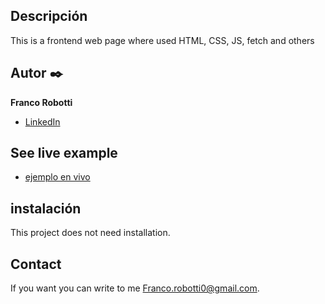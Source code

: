 ## Descripción
 This is a frontend web page where used HTML, CSS, JS, fetch and others
 
## Autor ✒️
**Franco Robotti**

* [LinkedIn](https://www.linkedin.com/in/franco-robotti-415786229/)

## See live example
- [ejemplo en vivo](https://robottifranco.github.io/simple-time-page/)

## instalación
This project does not need installation.
  
## Contact
If you want you can write to me Franco.robotti0@gmail.com.

